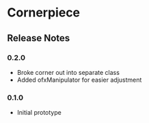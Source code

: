 Cornerpiece
=============

Release Notes
--------------

### 0.2.0

 * Broke corner out into separate class
 * Added ofxManipulator for easier adjustment

### 0.1.0

 * Initial prototype